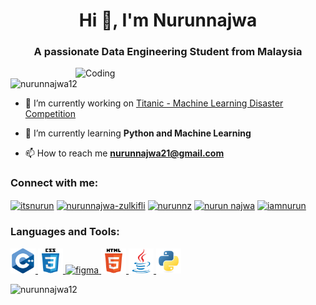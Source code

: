 <h1 align="center">Hi 👋, I'm Nurunnajwa</h1>
<h3 align="center">A passionate Data Engineering Student from Malaysia</h3>
<img align="right" alt="Coding" width="400" src="https://thumbs.gfycat.com/AppropriateFatKagu-max-1mb.gif">


<p align="left"> <img src="https://komarev.com/ghpvc/?username=nurunnajwa12&label=Profile%20views&color=0e75b6&style=flat" alt="nurunnajwa12" /> </p>



- 🔭 I’m currently working on [Titanic - Machine Learning Disaster Competition](https://www.kaggle.com/competitions/titanic)

- 🌱 I’m currently learning **Python and Machine Learning**

- 📫 How to reach me **nurunnajwa21@gmail.com**


<h3 align="left">Connect with me:</h3>
<p align="left">
<a href="https://twitter.com/itsnurun" target="blank"><img align="center" src="https://raw.githubusercontent.com/rahuldkjain/github-profile-readme-generator/master/src/images/icons/Social/twitter.svg" alt="itsnurun" height="30" width="40" /></a>
<a href="https://linkedin.com/in/nurunnajwa-zulkifli" target="blank"><img align="center" src="https://raw.githubusercontent.com/rahuldkjain/github-profile-readme-generator/master/src/images/icons/Social/linked-in-alt.svg" alt="nurunnajwa-zulkifli" height="30" width="40" /></a>
<a href="https://kaggle.com/nurunnz" target="blank"><img align="center" src="https://raw.githubusercontent.com/rahuldkjain/github-profile-readme-generator/master/src/images/icons/Social/kaggle.svg" alt="nurunnz" height="30" width="40" /></a>
<a href="https://fb.com/nurun najwa" target="blank"><img align="center" src="https://raw.githubusercontent.com/rahuldkjain/github-profile-readme-generator/master/src/images/icons/Social/facebook.svg" alt="nurun najwa" height="30" width="40" /></a>
<a href="https://instagram.com/iamnurun" target="blank"><img align="center" src="https://raw.githubusercontent.com/rahuldkjain/github-profile-readme-generator/master/src/images/icons/Social/instagram.svg" alt="iamnurun" height="30" width="40" /></a>
</p>

<h3 align="left">Languages and Tools:</h3>
<p align="left"> <a href="https://www.w3schools.com/cpp/" target="_blank" rel="noreferrer"> <img src="https://raw.githubusercontent.com/devicons/devicon/master/icons/cplusplus/cplusplus-original.svg" alt="cplusplus" width="40" height="40"/> </a> <a href="https://www.w3schools.com/css/" target="_blank" rel="noreferrer"> <img src="https://raw.githubusercontent.com/devicons/devicon/master/icons/css3/css3-original-wordmark.svg" alt="css3" width="40" height="40"/> </a> <a href="https://www.figma.com/" target="_blank" rel="noreferrer"> <img src="https://www.vectorlogo.zone/logos/figma/figma-icon.svg" alt="figma" width="40" height="40"/> </a> <a href="https://www.w3.org/html/" target="_blank" rel="noreferrer"> <img src="https://raw.githubusercontent.com/devicons/devicon/master/icons/html5/html5-original-wordmark.svg" alt="html5" width="40" height="40"/> </a> <a href="https://www.java.com" target="_blank" rel="noreferrer"> <img src="https://raw.githubusercontent.com/devicons/devicon/master/icons/java/java-original.svg" alt="java" width="40" height="40"/> </a> <a href="https://www.python.org" target="_blank" rel="noreferrer"> <img src="https://raw.githubusercontent.com/devicons/devicon/master/icons/python/python-original.svg" alt="python" width="40" height="40"/> </a> </p>


<p><img align="left" src="https://github-readme-stats.vercel.app/api/top-langs?username=nurunnajwa12&show_icons=true&locale=en&layout=compact" alt="nurunnajwa12" /></p>


